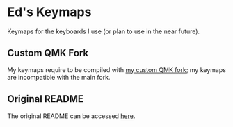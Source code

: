 # Ed's Keymaps

Keymaps for the keyboards I use (or plan to use in the near future).

## Custom QMK Fork

My keymaps require to be compiled with [my custom QMK fork](https://github.com/edwardkopp/qmk_firmware); my keymaps are incompatible with the main fork.

## Original README

The original README can be accessed [here](https://github.com/qmk/qmk_userspace).
